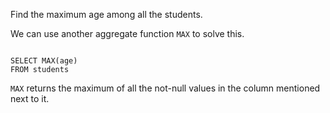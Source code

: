 Find the maximum age among all the students.

We can use another aggregate function `MAX` to solve this.

<codeblock language="sql" dbName="students1.db" type="lesson">
<code>
SELECT MAX(age)
FROM students
</code>
</codeblock>

`MAX` returns the maximum of all the not-null values in the column mentioned next to it.
